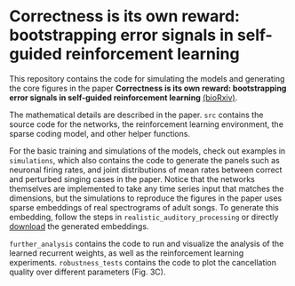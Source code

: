 # Correctness is its own reward: bootstrapping error signals in self-guided reinforcement learning

This repository contains the code for simulating the models and generating the core figures in the paper **Correctness is its own reward: bootstrapping error signals in self-guided reinforcement learning** [(bioRxiv)](https://www.biorxiv.org/content/10.1101/2025.07.18.665446).

The mathematical details are described in the paper. `src` contains the source code for the networks, the reinforcement learning environment, the sparse coding model, and other helper functions. 

For the basic training and simulations of the models, check out examples in `simulations`, which also contains the code to generate the panels such as neuronal firing rates, and joint distributions of mean rates between correct and perturbed singing cases in the paper. Notice that the networks themselves are implemented to take any time series input that matches the dimensions, but the simulations to reproduce the figures in the paper uses sparse embeddings of real spectrograms of adult songs. To generate this embedding, follow the steps in `realistic_auditory_processing` or directly [download](https://app.box.com/s/9uu0zwzoqw5qd4ghijg220juxy912mye) the generated embeddings. 

`further_analysis` contains the code to run and visualize the analysis of the learned recurrent weights, as well as the reinforcement learning experiments. `robustness_tests` contains the code to plot the cancellation quality over different parameters (Fig. 3C).